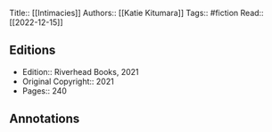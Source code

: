 Title:: [[Intimacies]]
Authors:: [[Katie Kitumara]]
Tags:: #fiction 
Read:: [[2022-12-15]]

## Editions
- Edition:: Riverhead Books, 2021
- Original Copyright:: 2021
- Pages:: 240

## Annotations
